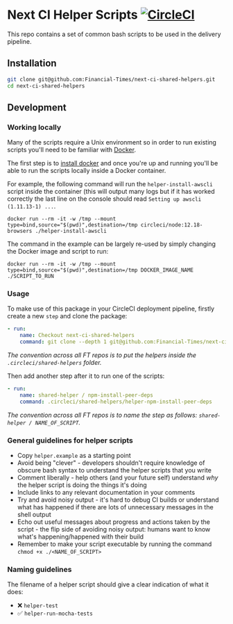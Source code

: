 # Next CI Helper Scripts [![CircleCI](https://circleci.com/gh/Financial-Times/next-ci-shared-helpers.svg?style=svg&circle-token=33bcf2eb98fe2e875cc66de93d7e4a50369c952d)](https://github.com/Financial-Times/next-ci-shared-helpers)

This repo contains a set of common bash scripts to be used in the delivery pipeline.


## Installation

```sh
git clone git@github.com:Financial-Times/next-ci-shared-helpers.git
cd next-ci-shared-helpers
```


## Development

### Working locally

Many of the scripts require a Unix environment so in order to run existing scripts you'll need to be familiar with [Docker](https://www.docker.com/get-started).

The first step is to [install docker](https://www.docker.com/get-started) and once you're up and running you'll be able to run the scripts locally inside a Docker container.

For example, the following command will run the `helper-install-awscli` script inside the container (this will output many logs but if it has worked correctly the last line on the console should read `Setting up awscli (1.11.13-1) ...`.

```shell
docker run --rm -it -w /tmp --mount type=bind,source="$(pwd)",destination=/tmp circleci/node:12.18-browsers ./helper-install-awscli
```

The command in the example can be largely re-used by simply changing the Docker image and script to run:

```shell
docker run --rm -it -w /tmp --mount type=bind,source="$(pwd)",destination=/tmp DOCKER_IMAGE_NAME ./SCRIPT_TO_RUN
```


### Usage

To make use of this package in your CircleCI deployment pipeline, firstly create a new `step` and clone the package:

```yaml
- run:
    name: Checkout next-ci-shared-helpers
    command: git clone --depth 1 git@github.com:Financial-Times/next-ci-shared-helpers.git .circleci/shared-helpers
```

_The convention across all FT repos is to put the helpers inside the `.circleci/shared-helpers` folder._

Then add another step after it to run one of the scripts:

```yaml
- run:
    name: shared-helper / npm-install-peer-deps
    command: .circleci/shared-helpers/helper-npm-install-peer-deps
```

_The convention across all FT repos is to name the step as follows: `shared-helper / NAME_OF_SCRIPT`._

### General guidelines for helper scripts

- Copy `helper.example` as a starting point
- Avoid being "clever" - developers shouldn't require knowledge of obscure bash syntax to understand the helper scripts that you write
- Comment liberally - help others (and your future self) understand *why* the helper script is doing the things it's doing
- Include links to any relevant documentation in your comments
- Try and avoid noisy output - it's hard to debug CI builds or understand what has happened if there are lots of unnecessary messages in the shell output
- Echo out useful messages about progress and actions taken by the script - the flip side of avoiding noisy output: humans want to know what's happening/happened with their build
- Remember to make your script executable by running the command `chmod +x ./<NAME_OF_SCRIPT>`

### Naming guidelines

The filename of a helper script should give a clear indication of what it does:

- ❌ `helper-test`
- ✅ `helper-run-mocha-tests`
